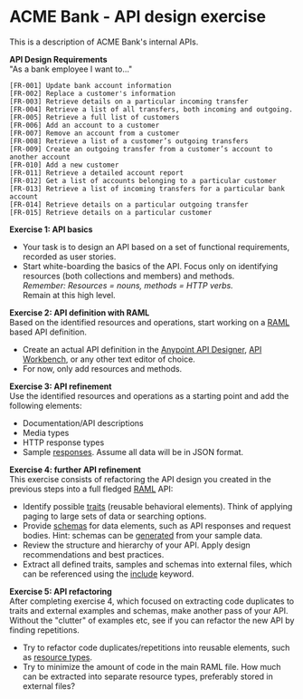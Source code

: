 # ACME Bank - API design exercise

This is a description of ACME Bank's internal APIs.

**API Design Requirements**  
"As a bank employee I want to..."
```
[FR-001] Update bank account information
[FR-002] Replace a customer's information
[FR-003] Retrieve details on a particular incoming transfer
[FR-004] Retrieve a list of all transfers, both incoming and outgoing.
[FR-005] Retrieve a full list of customers
[FR-006] Add an account to a customer
[FR-007] Remove an account from a customer
[FR-008] Retrieve a list of a customer’s outgoing transfers
[FR-009] Create an outgoing transfer from a customer’s account to another account
[FR-010] Add a new customer
[FR-011] Retrieve a detailed account report
[FR-012] Get a list of accounts belonging to a particular customer
[FR-013] Retrieve a list of incoming transfers for a particular bank account
[FR-014] Retrieve details on a particular outgoing transfer
[FR-015] Retrieve details on a particular customer
```

**Exercise 1: API basics**  
* Your task is to design an API based on a set of functional requirements, recorded as user stories.
* Start white-boarding the basics of the API. Focus only on identifying resources (both collections and members) and methods.  
_Remember: Resources = nouns, methods = HTTP verbs._  
Remain at this high­ level.

**Exercise 2: API definition with RAML**  
Based on the identified resources and operations, start working on a [RAML](http://raml.org) based API definition.  
* Create an actual API definition in the [Anypoint API Designer](https://www.mulesoft.com/platform/api/anypoint-designer), [API Workbench](http://apiworkbench.com/), or any other text editor of choice.
* For now, only add resources and methods.

**Exercise 3: API refinement**  
Use the identified resources and operations as a starting point and add the following elements:
* Documentation/API descriptions
* Media types
* HTTP response types
* Sample [responses](http://raml.org/developers/raml-100-tutorial#enter-responses). Assume all data will be in JSON format.

**Exercise 4: further API refinement**  
This exercise consists of refactoring the API design you created in the previous steps into a full ­fledged [RAML](http://raml.org) API:
* Identify possible [traits](http://raml.org/developers/raml-200-tutorial#traits) (reusable behavioral elements). Think of applying paging to large sets of data or searching options.
* Provide [schemas](http://raml.org/developers/raml-200-tutorial#extract-schemas) for data elements, such as API responses and request bodies. Hint: schemas can be [generated](http://jsonschema.net/#/) from your sample data.
* Review the structure and hierarchy of your API. Apply design recommendations and best practices.
* Extract all defined traits, samples and schemas into external files, which can be referenced using the [include](http://raml.org/developers/raml-200-tutorial#includes) keyword.

**Exercise 5: API refactoring**  
After completing exercise 4, which focused on extracting code duplicates to traits and external examples and schemas, make another pass of your API. Without the "clutter" of examples etc, see if you can refactor the new API by finding repetitions.
* Try to refactor code duplicates/repetitions into reusable elements, such as [resource types](http://raml.org/developers/raml-200-tutorial#resource-types).
* Try to minimize the amount of code in the main RAML file. How much can be extracted into separate resource types, preferably stored in external files?
